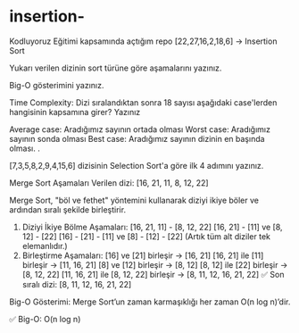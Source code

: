 # insertion-
Kodluyoruz Eğitimi kapsamında açtığım  repo
[22,27,16,2,18,6] -> Insertion Sort

Yukarı verilen dizinin sort türüne göre aşamalarını yazınız.

Big-O gösterimini yazınız.

Time Complexity: Dizi sıralandıktan sonra 18 sayısı aşağıdaki case'lerden hangisinin kapsamına girer? Yazınız

Average case: Aradığımız sayının ortada olması
Worst case: Aradığımız sayının sonda olması
Best case: Aradığımız sayının dizinin en başında olması.
.



[7,3,5,8,2,9,4,15,6] dizisinin Selection Sort'a göre ilk 4 adımını yazınız.



Merge Sort Aşamaları
Verilen dizi: [16, 21, 11, 8, 12, 22]

Merge Sort, "böl ve fethet" yöntemini kullanarak diziyi ikiye böler ve ardından sıralı şekilde birleştirir.

1) Diziyi İkiye Bölme Aşamaları:
[16, 21, 11] - [8, 12, 22]
[16, 21] - [11] ve [8, 12] - [22]
[16] - [21] - [11] ve [8] - [12] - [22] (Artık tüm alt diziler tek elemanlıdır.)
2) Birleştirme Aşamaları:
[16] ve [21] birleşir → [16, 21]
[16, 21] ile [11] birleşir → [11, 16, 21]
[8] ve [12] birleşir → [8, 12]
[8, 12] ile [22] birleşir → [8, 12, 22]
[11, 16, 21] ile [8, 12, 22] birleşir → [8, 11, 12, 16, 21, 22] ✅
Son sıralı dizi: [8, 11, 12, 16, 21, 22]

Big-O Gösterimi:
Merge Sort’un zaman karmaşıklığı her zaman O(n log n)’dir.

✅ Big-O: O(n log n)
